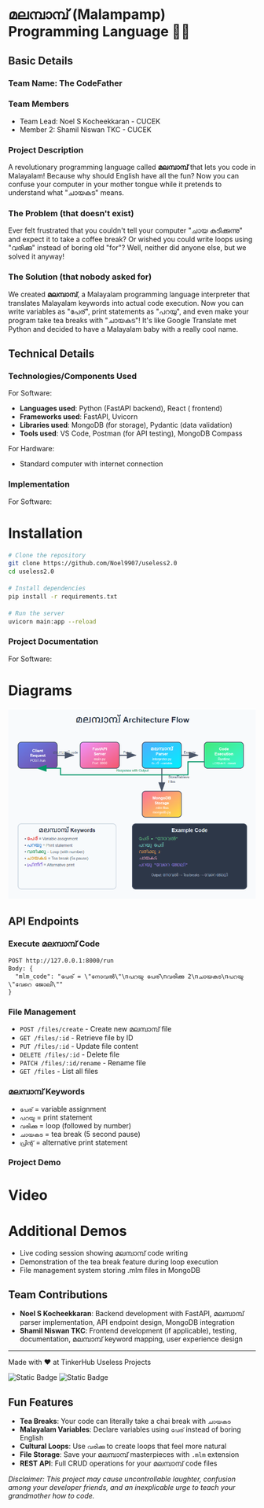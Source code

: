 # മലമ്പാമ്പ് (Malampamp) Programming Language 🐍🎯

## Basic Details

### Team Name: The CodeFather

### Team Members

- Team Lead: Noel S Kocheekkaran - CUCEK
- Member 2: Shamil Niswan TKC - CUCEK

### Project Description

A revolutionary programming language called **മലമ്പാമ്പ്** that lets you code in Malayalam! Because why should English have all the fun? Now you can confuse your computer in your mother tongue while it pretends to understand what "ചായകട" means.

### The Problem (that doesn't exist)

Ever felt frustrated that you couldn't tell your computer "ചായ കുടിക്കുന്നു" and expect it to take a coffee break? Or wished you could write loops using "വരിക്കു" instead of boring old "for"? Well, neither did anyone else, but we solved it anyway!

### The Solution (that nobody asked for)

We created **മലമ്പാമ്പ്**, a Malayalam programming language interpreter that translates Malayalam keywords into actual code execution. Now you can write variables as "പേര്", print statements as "പറയു", and even make your program take tea breaks with "ചായകട"! It's like Google Translate met Python and decided to have a Malayalam baby with a really cool name.

## Technical Details

### Technologies/Components Used

For Software:

- **Languages used**: Python (FastAPI backend), React ( frontend)
- **Frameworks used**: FastAPI, Uvicorn
- **Libraries used**: MongoDB (for storage), Pydantic (data validation)
- **Tools used**: VS Code, Postman (for API testing), MongoDB Compass

For Hardware:

- Standard computer with internet connection

### Implementation

For Software:

# Installation

```bash
# Clone the repository
git clone https://github.com/Noel9907/useless2.0
cd useless2.0

# Install dependencies
pip install -r requirements.txt

# Run the server
uvicorn main:app --reload
```

### Project Documentation

For Software:

# Diagrams

![App Screenshot](./d.png)

## API Endpoints

### Execute മലമ്പാമ്പ് Code

```
POST http://127.0.0.1:8000/run
Body: {
  "mlm_code": "പേര് = \"നോവൽ\"\nപറയു പേര്\nവരിക്കു 2\nചായകട\nപറയു \"വേറെ ജോലി\""
}
```

### File Management

- `POST /files/create` - Create new മലമ്പാമ്പ് file
- `GET /files/:id` - Retrieve file by ID
- `PUT /files/:id` - Update file content
- `DELETE /files/:id` - Delete file
- `PATCH /files/:id/rename` - Rename file
- `GET /files` - List all files

### മലമ്പാമ്പ് Keywords

- `പേര്` = variable assignment
- `പറയു` = print statement
- `വരിക്കു` = loop (followed by number)
- `ചായകട` = tea break (5 second pause)
- `പ്രിന്റ്` = alternative print statement

### Project Demo

# Video

<p align="center">
  <a href="https://youtu.be/ihJyEw82o4Y">
  </a>
</p>

# Additional Demos

- Live coding session showing മലമ്പാമ്പ് code writing
- Demonstration of the tea break feature during loop execution
- File management system storing .mlm files in MongoDB

## Team Contributions

- **Noel S Kocheekkaran**: Backend development with FastAPI, മലമ്പാമ്പ് parser implementation, API endpoint design, MongoDB integration
- **Shamil Niswan TKC**: Frontend development (if applicable), testing, documentation, മലമ്പാമ്പ് keyword mapping, user experience design

---

Made with ❤️ at TinkerHub Useless Projects

![Static Badge](https://img.shields.io/badge/TinkerHub-24?color=%23000000&link=https%3A%2F%2Fwww.tinkerhub.org%2F)
![Static Badge](https://img.shields.io/badge/UselessProjects--25-25?link=https%3A%2F%2Fwww.tinkerhub.org%2Fevents%2FQ2Q1TQKX6Q%2FUseless%2520Projects)

## Fun Features

- **Tea Breaks**: Your code can literally take a chai break with `ചായകട`
- **Malayalam Variables**: Declare variables using `പേര്` instead of boring English
- **Cultural Loops**: Use `വരിക്കു` to create loops that feel more natural
- **File Storage**: Save your മലമ്പാമ്പ് masterpieces with `.mlm` extension
- **REST API**: Full CRUD operations for your മലമ്പാമ്പ് code files

_Disclaimer: This project may cause uncontrollable laughter, confusion among your developer friends, and an inexplicable urge to teach your grandmother how to code._
